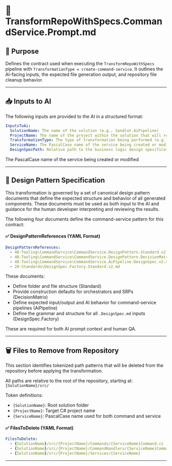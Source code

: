 # 🧠 TransformRepoWithSpecs.CommandService.Prompt.md

## 📘 Purpose

Defines the contract used when executing the `TransformRepoWithSpecs` pipeline with `TransformationType = create-command-service`. It outlines the AI-facing inputs, the expected file generation output, and repository file cleanup behavior.

---

## 📥 Inputs to AI

The following inputs are provided to the AI in a structured format:

```yaml
InputsToAi:
  SolutionName: The name of the solution (e.g., Sandlot.AiPipeline)
  ProjectName: The name of the project within the solution that will receive the transformation
  TransformationType: The type of transformation being performed (e.g., create-command-service)
  ServiceName: The PascalCase name of the service being created or modified
  DesignSpecPath: Relative path to the business logic design specification within the filestore (e.g., specs/LogHelloWorldService.DesignSpec.md) The PascalCase name of the service being created or modified
```

The PascalCase name of the service being created or modified

---

## 📐 Design Pattern Specification

This transformation is governed by a set of canonical design pattern documents that define the expected structure and behavior of all generated components. These documents must be used as both input to the AI and guidance for the human developer interpreting and reviewing the results.

The following four documents define the command-service pattern for this contract:

#### ✅ DesignPatternReferences (YAML Format)

```yaml
DesignPatternReferences:
  - 40-Tooling\CommandService\CommandService.DesignPattern.Standard.v2.md
  - 40-Tooling\CommandService\CommandService.DesignPattern.DecisionMatrix.v2.md
  - 40-Tooling\CommandService\CommandService.AiPipeline.DesignSpec.v2.md
  - 20-Standards\DesignSpec.Factory.Standard.v2.md
```

These documents:

- Define folder and file structure (Standard)
- Provide construction defaults for orchestrators and SRPs (DecisionMatrix)
- Define expected input/output and AI behavior for command-service pipelines (AiPipeline)
- Define the grammar and structure for all `.DesignSpec.md` inputs (DesignSpec.Factory)

These are required for both AI prompt context and human QA.

---

## 🗑️ Files to Remove from Repository

This section identifies tokenized path patterns that will be deleted from the repository before applying the transformation.

All paths are relative to the root of the repository, starting at: `{SolutionName}/src/`

Token definitions:

- `{SolutionName}`: Root solution folder
- `{ProjectName}`: Target C# project name
- `{ServiceName}`: PascalCase name used for both command and service

#### ✅ FilesToDelete (YAML Format)

```yaml
FilesToDelete:
  - {SolutionName}/src/{ProjectName}/Commands/{ServiceName}Command.cs
  - {SolutionName}/src/{ProjectName}/CommandHandlers/{ServiceName}CommandHandler.cs
  - {SolutionName}/src/{ProjectName}/Services/{ServiceName}
```

---
